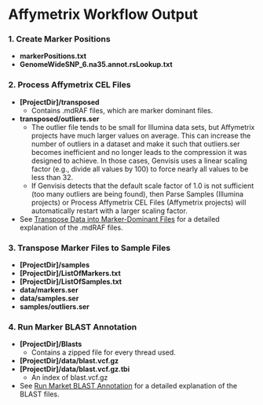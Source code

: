# Affymetrix Workflow Output

### 1. Create Marker Positions
- **markerPositions.txt**
- **GenomeWideSNP_6.na35.annot.rsLookup.txt**

### 2. Process Affymetrix CEL Files
- **[ProjectDir]/transposed**
  - Contains .mdRAF files, which are marker dominant files.
- **transposed/outliers.ser**
  - The outlier file tends to be small for Illumina data sets, but Affymetrix projects have much larger values on average. This can increase the number of outliers in a dataset and make it such that outliers.ser becomes inefficient and no longer leads to the compression it was designed to achieve. In those cases, Genvisis uses a linear scaling factor (e.g., divide all values by 100) to force nearly all values to be less than 32. 
  - If Genvisis detects that the default scale factor of 1.0 is not sufficient (too many outliers are being found), then Parse Samples (Illumina projects) or Process Affymetrix CEL Files (Affymetrix projects) will automatically restart with a larger scaling factor.
- See [Transpose Data into Marker-Dominant Files](../#/documentation/WorkflowOutput--output-illumina) for a detailed explanation of the .mdRAF files.

### 3. Transpose Marker Files to Sample Files
- **[ProjectDir]/samples**
- **[ProjectDir]/ListOfMarkers.txt**
- **[ProjectDir]/ListOfSamples.txt**
- **data/markers.ser**
- **data/samples.ser**
- **samples/outliers.ser**

### 4. Run Marker BLAST Annotation
- **[ProjectDir]/Blasts**
  - Contains a zipped file for every thread used.
- **[ProjectDir]/data/blast.vcf.gz**
- **[ProjectDir]/data/blast.vcf.gz.tbi**
  - An index of blast.vcf.gz
- See [Run Market BLAST Annotation](../#/documentation/WorkflowOutput--output-illumina) for a detailed explanation of the BLAST files.
